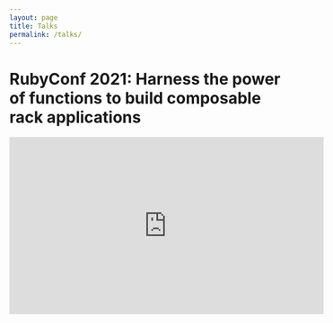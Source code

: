 ```yaml
---
layout: page
title: Talks
permalink: /talks/
---
```


# RubyConf 2021: Harness the power of functions to build composable rack applications

<iframe width="560" height="315" src="https://www.youtube-nocookie.com/embed/g6j1r7epbpg" title="YouTube video player" frameborder="0" allow="accelerometer; autoplay; clipboard-write; encrypted-media; gyroscope; picture-in-picture" allowfullscreen></iframe>
